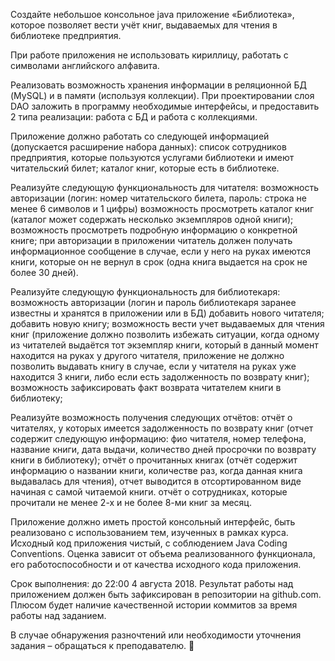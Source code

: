 Создайте небольшое консольное java приложение «Библиотека», которое позволяет вести учёт книг, выдаваемых для чтения в библиотеке предприятия.

При работе приложения не использовать кириллицу, работать с символами английского алфавита.

Реализовать возможность хранения информации в реляционной БД (MySQL) и в памяти (используя коллекции). При проектировании слоя DAO заложить в программу необходимые интерфейсы, и предоставить 2 типа реализации: работа с БД и работа с коллекциями. 

Приложение должно работать со следующей информацией (допускается расширение набора данных): список сотрудников предприятия, которые пользуются услугами библиотеки и имеют читательский билет; каталог книг, которые есть в библиотеке.

Реализуйте следующую функциональность для читателя:
возможность авторизации (логин: номер читательского билета, пароль: строка не менее 6 символов и 1 цифры)
возможность просмотреть каталог книг (каталог может содержать несколько экземпляров одной книги);
возможность просмотреть подробную информацию о конкретной книге;
при авторизации в приложении читатель должен получать информационное сообщение в случае, если у него на руках имеются книги, которые он не вернул в срок (одна книга выдается на срок не более 30 дней).

Реализуйте следующую функциональность для библиотекаря:
возможность авторизации (логин и пароль библиотекаря заранее известны и хранятся в приложении или в БД)
добавить нового читателя;
добавить новую книгу;
возможность вести учет выдаваемых для чтения книг (приложение должно позволить избежать ситуации, когда одному из читателей выдаётся тот экземпляр книги, который в данный момент находится на руках у другого читателя, приложение не должно позволить выдавать книгу в случае, если у читателя на руках уже находится 3 книги, либо если есть задолженность по возврату книг);
возможность зафиксировать факт возврата читателем книги в библиотеку;

Реализуйте возможность получения следующих отчётов:
отчёт о читателях, у которых имеется задолженность по возврату книг (отчет содержит следующую информацию: фио читателя, номер телефона, название книги, дата выдачи, количество дней просрочки по возврату книги в библиотеку);
отчёт о прочитанных книгах (отчёт содержит информацию о названии книги, количестве раз, когда данная книга выдавалась для чтения), отчет выводится в отсортированном виде начиная с самой читаемой книги.
отчёт о сотрудниках, которые прочитали не менее 2-х и не более 8-ми книг за месяц.

Приложение должно иметь простой консольный интерфейс, быть реализовано с использованием тем, изученных в рамках курса. Исходный код приложения чистый, с соблюдением Java Coding Conventions. Оценка зависит от объема реализованного функционала, его работоспособности и от качества исходного кода приложения.

Срок выполнения: до 22:00 4 августа 2018. Результат работы над приложением должен быть зафиксирован в репозитории на github.com. Плюсом будет наличие качественной истории коммитов за время работы над заданием. 

В случае обнаружения разночтений или необходимости уточнения задания – обращаться к преподавателю. 

